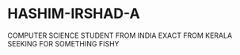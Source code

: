 # HASHIM-IRSHAD-A
COMPUTER SCIENCE STUDENT FROM INDIA EXACT FROM KERALA SEEKING FOR SOMETHING FISHY
